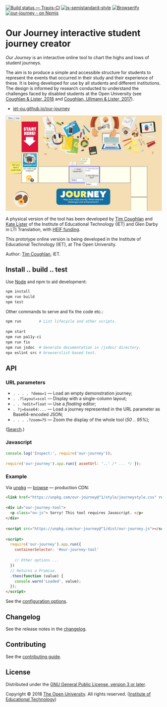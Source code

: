 
[![Build status — Travis-CI][travis-icon]][travis]
[![js-semistandard-style][semi-icon]][semi]
[![Browserify][br-icon]][browserify]
[![our-journey - on Npmjs][npm-icon]][npm]
<!--[![Husky Git hooks][hook-icon]][hook]-->

# Our Journey interactive student journey creator

_Our Journey_ is an interactive online tool to chart the highs and lows of student journeys.

The aim is to produce a simple and accessible structure for students to represent
the events that occurred in their study and their experience of these.
It is being developed for use by all students and different institutions.
The design is informed by research conducted to understand the challenges faced
by disabled students at the Open University (see [Coughlan & Lister, 2018][ORO]
and [Coughlan, Ullmann & Lister, 2017][ORO2]).

 * [iet-ou.github.io/our-journey][web]

[![Screenshot 1 - the editor.][img-rel]][web]

A physical version of the tool has been developed by [Tim Coughlan][tim] and
[Kate Lister][kate] of the Institute of Educational Technology (IET)
and Glen Darby in LTI Translation, with [HEIF funding][heif].

This prototype online version is being developed in the
Institute of Educational Technology (IET), at The Open University.

Author: [Tim Coughlan][tim], IET.

## Install .. build .. test

Use [Node][] and npm to aid development:

```sh
npm install
npm run build
npm test
```

Other commands to serve and fix the code etc.:

```sh
npm run        # List lifecycle and other scripts.

npm start
npm run pa11y-ci
npm run fix
npm run jsdoc  # Generate documentation in /jsdoc/ directory.
npx eslint src # browserslist-based test.
```

## API

### URL parameters

 * `. . . . ?demo=1` — Load an empty demonstration journey;
 * `. .?layout=scol` — Display with a single-column layout;
 * `. . ?edit=float` — Use a _floating_ editor;
 * `. ?j=base64:...` — Load a journey represented in the URL parameter as Base64-encoded JSON;
 * `. . . .?zoom=75` — Zoom the display of the whole tool (_50 .. 95%_);

([Search][q-location].)

### Javascript

```js
console.log('Inspect:', require('our-journey'));

require('our-journey').app.run({ assetUrl: '..' /* ... */ });
```

### Example

Via [unpkg][] — [browse][] — production CDN:

```html
<link href="https://unpkg.com/our-journey@^1/style/journeystyle.css" rel="stylesheet" />

<div id="our-journey-tool">
  <p class="no-js"> Sorry! This tool requires Javascript. </p>
</div>

<script src="https://unpkg.com/our-journey@^1/dist/our-journey.js"></script>

<script>
  require('our-journey').app.run({
    containerSelector: '#our-journey-tool'

    // Other options ...
  })
  // Returns a Promise.
  .then(function (value) {
    console.warn('Loaded', value);
  });
</script>
```

See the [configuration options][config].

## Changelog

See the release notes in the [changelog][].

## Contributing

See the [contributing guide][contrib].

## License

Distributed under the [GNU General Public License, version 3 or later][gpl].

Copyright © 2018 [The Open University][ou]. All rights reserved. ([Institute of Educational Technology][iet])

[gpl]: https://github.com/IET-OU/our-journey/blob/master/LICENSE.txt
  "GNU General Public License, version 3 or later [GPL-3.0+]"
[gpl-orig]: https://gnu.org/licenses/gpl-3.0.txt

[iet]: https://iet.open.ac.uk/
[ou]: http://www.open.ac.uk/
[web]: https://iet-ou.github.io/our-journey/
[gh]: https://github.com/IET-OU/learningdesign
[tim]: https://iet.open.ac.uk/profiles/tim.coughlan
[kate]: http://www.open.ac.uk/people/kml322 "Kate Lister"
[node]: https://nodejs.org/en/
[Help: Relative Image URL]: https://github.com/mark-anders/relative-image-url
[img]: https://github.com/nfreear/our-journey/blob/nfreear/demo-fill/assets/screenshot-1.png?raw=true
[img-rel]: assets/screenshot-1.png "'Our Journeys' screenshot 1 - the editor."
[oro]: https://oro.open.ac.uk/54760/
  "The accessibility of administrative processes: Assessing the impacts on students in higher education. Tim Coughlan, Kate Lister, 2018"
[oro2]: https://oro.open.ac.uk/48991/
  "Understanding Accessibility as a Process through the Analysis of Feedback from Disabled Students. Tim Coughlan, Thomas Daniel Ullmann, & Kate Lister, 2017."
[heif]: https://re.ukri.org/knowledge-exchange/the-higher-education-innovation-fund-heif/
  "The Higher Education Innovation Fund (HEIF)"
[unpkg]: https://unpkg.com/ "unpkg is a fast content delivery network (CDN) for everything on npm"
[browse]: https://unpkg.com/our-journey@^1/src/ "Browse the most recent version on Unpkg.com"
[semi]: https://github.com/Flet/semistandard "Javascript coding style — semistandard"
[semi-icon]: https://nick.freear.org.uk/badge/semi.svg
[sem-i0]: https://img.shields.io/badge/code_style-semistandard-brightgreen.svg
[browserify]: http://browserify.org/ "Built with Browserify"
[br-icon]: https://nick.freear.org.uk/badge/browserify.svg
[hook]: https://npmjs.com/package/husky "Git hooks made easy 🐶"
[hook-icon]: https://img.shields.io/badge/git--hook-husky-ff69b4.svg
[q-location]: https://github.com/IET-OU/our-journey/search?q=location&type=Code "GitHub search: 'location'"
[npm]: https://npmjs.com/package/our-journey
[npm-icon]: https://badge.fury.io/js/our-journey.svg
[travis]: https://travis-ci.org/IET-OU/our-journey "Build status – Travis-CI (NPM)"
[travis-icon]: https://api.travis-ci.org/IET-OU/our-journey.svg

[config]: src/config.js#L6 "Configuration options and defaults [config.JS]"
[changelog]: docs/CHANGELOG.md
[contrib]: docs/CONTRIBUTING.md
[contrib-x]: https://github.com/IET-OU/our-journey/blob/master/docs/CONTRIBUTING.md

[End]: //.

